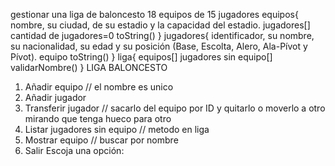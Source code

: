 gestionar una liga de baloncesto 18 equipos de 15 jugadores
equipos{
nombre, 
su ciudad,
de su estadio y 
la capacidad del estadio.
jugadores[]
cantidad de jugadores=0
toString()
}
jugadores{
identificador, 
su nombre, 
su nacionalidad, 
su edad y su posición (Base, Escolta, Alero, Ala-Pívot y Pívot).
equipo
toString()
}
liga{
equipos[]
jugadores sin equipo[]
validarNombre()
}
LIGA BALONCESTO
1. Añadir equipo // el nombre es unico
2. Añadir jugador
3. Transferir jugador // sacarlo del equipo por ID y quitarlo o moverlo a otro mirando que tenga hueco para otro
4. Listar jugadores sin equipo //  metodo en liga
5. Mostrar equipo // buscar por nombre
0. Salir
   Escoja una opción: